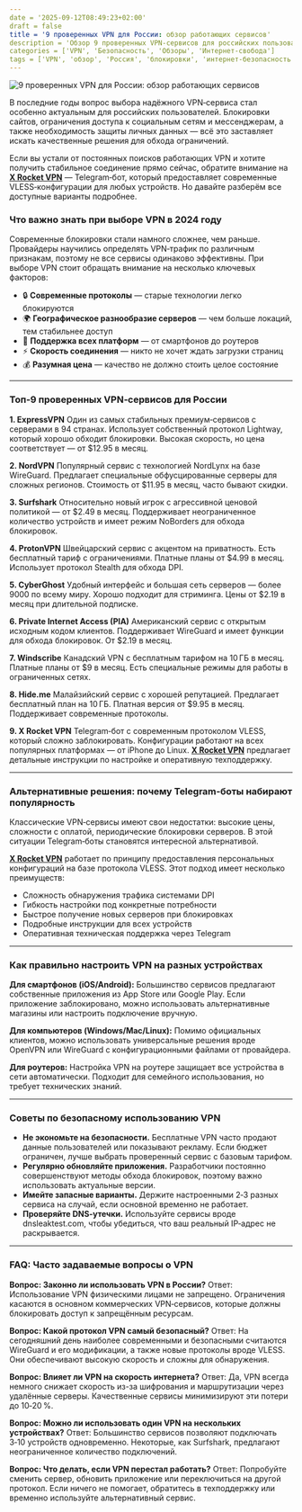```yaml
---
date = '2025-09-12T08:49:23+02:00'
draft = false
title = '9 проверенных VPN для России: обзор работающих сервисов'
description = 'Обзор 9 проверенных VPN‑сервисов для российских пользователей, включая традиционные решения и современные альтернативы через Telegram‑ботов. Практические советы по выбору и настройке VPN для обхода блокировок.'
categories = ['VPN', 'Безопасность', 'Обзоры', 'Интернет‑свобода']
tags = ['VPN', 'обзор', 'Россия', 'блокировки', 'интернет‑безопасность', 'VLESS', 'Telegram‑бот']
---
```


![9 проверенных VPN для России: обзор работающих сервисов](https://imagestoring.fra1.cdn.digitaloceanspaces.com/10804CBD-E12F-4F58-ADFC-F7BAE7A0D226.png)

В последние годы вопрос выбора надёжного VPN‑сервиса стал особенно актуальным для российских пользователей. Блокировки сайтов, ограничения доступа к социальным сетям и мессенджерам, а также необходимость защиты личных данных — всё это заставляет искать качественные решения для обхода ограничений.

Если вы устали от постоянных поисков работающих VPN и хотите получить стабильное соединение прямо сейчас, обратите внимание на **[X Rocket VPN](https://t.me/X_Rocket_VPN_bot?start=ref-b-9)** — Telegram‑бот, который предоставляет современные VLESS‑конфигурации для любых устройств. Но давайте разберём все доступные варианты подробнее.

### Что важно знать при выборе VPN в 2024 году

Современные блокировки стали намного сложнее, чем раньше. Провайдеры научились определять VPN‑трафик по различным признакам, поэтому не все сервисы одинаково эффективны. При выборе VPN стоит обращать внимание на несколько ключевых факторов:

- 🔒 **Современные протоколы** — старые технологии легко блокируются
- 🌍 **Географическое разнообразие серверов** — чем больше локаций, тем стабильнее доступ
- 📱 **Поддержка всех платформ** — от смартфонов до роутеров
- ⚡ **Скорость соединения** — никто не хочет ждать загрузки страниц
- 💰 **Разумная цена** — качество не должно стоить целое состояние

---

### Топ‑9 проверенных VPN‑сервисов для России

**1. ExpressVPN**
Один из самых стабильных премиум‑сервисов с серверами в 94 странах. Использует собственный протокол Lightway, который хорошо обходит блокировки. Высокая скорость, но цена соответствует — от $12.95 в месяц.

**2. NordVPN**
Популярный сервис с технологией NordLynx на базе WireGuard. Предлагает специальные обфусцированные серверы для сложных регионов. Стоимость от $11.95 в месяц, часто бывают скидки.

**3. Surfshark**
Относительно новый игрок с агрессивной ценовой политикой — от $2.49 в месяц. Поддерживает неограниченное количество устройств и имеет режим NoBorders для обхода блокировок.

**4. ProtonVPN**
Швейцарский сервис с акцентом на приватность. Есть бесплатный тариф с ограничениями. Платные планы от $4.99 в месяц. Использует протокол Stealth для обхода DPI.

**5. CyberGhost**
Удобный интерфейс и большая сеть серверов — более 9000 по всему миру. Хорошо подходит для стриминга. Цены от $2.19 в месяц при длительной подписке.

**6. Private Internet Access (PIA)**
Американский сервис с открытым исходным кодом клиентов. Поддерживает WireGuard и имеет функции для обхода блокировок. От $2.19 в месяц.

**7. Windscribe**
Канадский VPN с бесплатным тарифом на 10 ГБ в месяц. Платные планы от $9 в месяц. Есть специальные режимы для работы в ограниченных сетях.

**8. Hide.me**
Малайзийский сервис с хорошей репутацией. Предлагает бесплатный план на 10 ГБ. Платная версия от $9.95 в месяц. Поддерживает современные протоколы.

**9. X Rocket VPN**
Telegram‑бот с современным протоколом VLESS, который сложно заблокировать. Конфигурации работают на всех популярных платформах — от iPhone до Linux. **[X Rocket VPN](https://t.me/X_Rocket_VPN_bot?start=ref-b-9)** предлагает детальные инструкции по настройке и оперативную техподдержку.

---

### Альтернативные решения: почему Telegram‑боты набирают популярность

Классические VPN‑сервисы имеют свои недостатки: высокие цены, сложности с оплатой, периодические блокировки серверов. В этой ситуации Telegram‑боты становятся интересной альтернативой.

**[X Rocket VPN](https://t.me/X_Rocket_VPN_bot?start=ref-b-9)** работает по принципу предоставления персональных конфигураций на базе протокола VLESS. Этот подход имеет несколько преимуществ:

- Сложность обнаружения трафика системами DPI
- Гибкость настройки под конкретные потребности
- Быстрое получение новых серверов при блокировках
- Подробные инструкции для всех устройств
- Оперативная техническая поддержка через Telegram

---

### Как правильно настроить VPN на разных устройствах

**Для смартфонов (iOS/Android):**
Большинство сервисов предлагают собственные приложения из App Store или Google Play. Если приложение заблокировано, можно использовать альтернативные магазины или настроить подключение вручную.

**Для компьютеров (Windows/Mac/Linux):**
Помимо официальных клиентов, можно использовать универсальные решения вроде OpenVPN или WireGuard с конфигурационными файлами от провайдера.

**Для роутеров:**
Настройка VPN на роутере защищает все устройства в сети автоматически. Подходит для семейного использования, но требует технических знаний.

---

### Советы по безопасному использованию VPN

- **Не экономьте на безопасности.** Бесплатные VPN часто продают данные пользователей или показывают рекламу. Если бюджет ограничен, лучше выбрать проверенный сервис с базовым тарифом.
- **Регулярно обновляйте приложения.** Разработчики постоянно совершенствуют методы обхода блокировок, поэтому важно использовать актуальные версии.
- **Имейте запасные варианты.** Держите настроенными 2‑3 разных сервиса на случай, если основной временно не работает.
- **Проверяйте DNS‑утечки.** Используйте сервисы вроде dnsleaktest.com, чтобы убедиться, что ваш реальный IP‑адрес не раскрывается.

---

### FAQ: Часто задаваемые вопросы о VPN

**Вопрос: Законно ли использовать VPN в России?**
Ответ: Использование VPN физическими лицами не запрещено. Ограничения касаются в основном коммерческих VPN‑сервисов, которые должны блокировать доступ к запрещённым ресурсам.

**Вопрос: Какой протокол VPN самый безопасный?**
Ответ: На сегодняшний день наиболее современными и безопасными считаются WireGuard и его модификации, а также новые протоколы вроде VLESS. Они обеспечивают высокую скорость и сложны для обнаружения.

**Вопрос: Влияет ли VPN на скорость интернета?**
Ответ: Да, VPN всегда немного снижает скорость из-за шифрования и маршрутизации через удалённые серверы. Качественные сервисы минимизируют эти потери до 10‑20 %.

**Вопрос: Можно ли использовать один VPN на нескольких устройствах?**
Ответ: Большинство сервисов позволяют подключать 3‑10 устройств одновременно. Некоторые, как Surfshark, предлагают неограниченное количество подключений.

**Вопрос: Что делать, если VPN перестал работать?**
Ответ: Попробуйте сменить сервер, обновить приложение или переключиться на другой протокол. Если ничего не помогает, обратитесь в техподдержку или временно используйте альтернативный сервис.